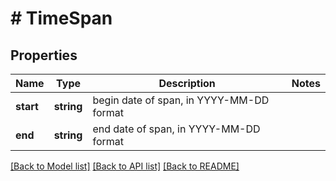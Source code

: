 # # TimeSpan

## Properties

Name | Type | Description | Notes
------------ | ------------- | ------------- | -------------
**start** | **string** | begin date of span, in YYYY-MM-DD format | 
**end** | **string** | end date of span, in YYYY-MM-DD format | 

[[Back to Model list]](../../README.md#documentation-for-models) [[Back to API list]](../../README.md#documentation-for-api-endpoints) [[Back to README]](../../README.md)



